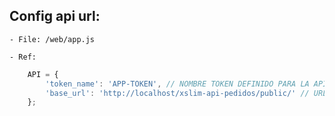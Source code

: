 

## Config api url:

    - File: /web/app.js

    - Ref: 
```js
    API = {
        'token_name': 'APP-TOKEN', // NOMBRE TOKEN DEFINIDO PARA LA API
        'base_url': 'http://localhost/xslim-api-pedidos/public/' // URL DE API
    };
```
